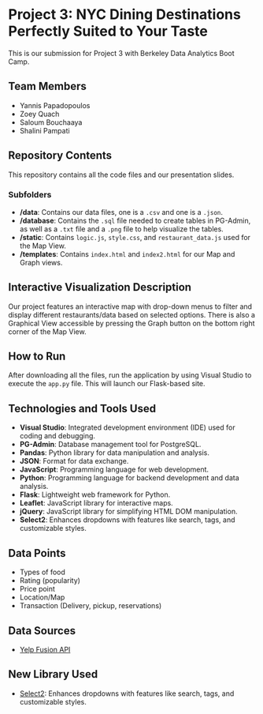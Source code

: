 # Project 3: NYC Dining Destinations Perfectly Suited to Your Taste

This is our submission for Project 3 with Berkeley Data Analytics Boot Camp.

## Team Members
- Yannis Papadopoulos
- Zoey Quach
- Saloum Bouchaaya
- Shalini Pampati

## Repository Contents
This repository contains all the code files and our presentation slides.

### Subfolders
- **/data**: Contains our data files, one is a `.csv` and one is a `.json`.
- **/database**: Contains the `.sql` file needed to create tables in PG-Admin, as well as a `.txt` file and a `.png` file to help visualize the tables.
- **/static**: Contains `logic.js`, `style.css`, and `restaurant_data.js` used for the Map View.
- **/templates**: Contains `index.html` and `index2.html` for our Map and Graph views.

## Interactive Visualization Description
Our project features an interactive map with drop-down menus to filter and display different restaurants/data based on selected options. There is also a Graphical View accessible by pressing the Graph button on the bottom right corner of the Map View.

## How to Run
After downloading all the files, run the application by using Visual Studio to execute the `app.py` file. This will launch our Flask-based site.

## Technologies and Tools Used
- **Visual Studio**: Integrated development environment (IDE) used for coding and debugging.
- **PG-Admin**: Database management tool for PostgreSQL.
- **Pandas**: Python library for data manipulation and analysis.
- **JSON**: Format for data exchange.
- **JavaScript**: Programming language for web development.
- **Python**: Programming language for backend development and data analysis.
- **Flask**: Lightweight web framework for Python.
- **Leaflet**: JavaScript library for interactive maps.
- **jQuery**: JavaScript library for simplifying HTML DOM manipulation.
- **Select2**: Enhances dropdowns with features like search, tags, and customizable styles.

## Data Points
- Types of food
- Rating (popularity)
- Price point
- Location/Map
- Transaction (Delivery, pickup, reservations)

## Data Sources
- [Yelp Fusion API](https://docs.developer.yelp.com/docs/fusion-intro)

## New Library Used
- [Select2](https://github.com/select2/select2): Enhances dropdowns with features like search, tags, and customizable styles.
